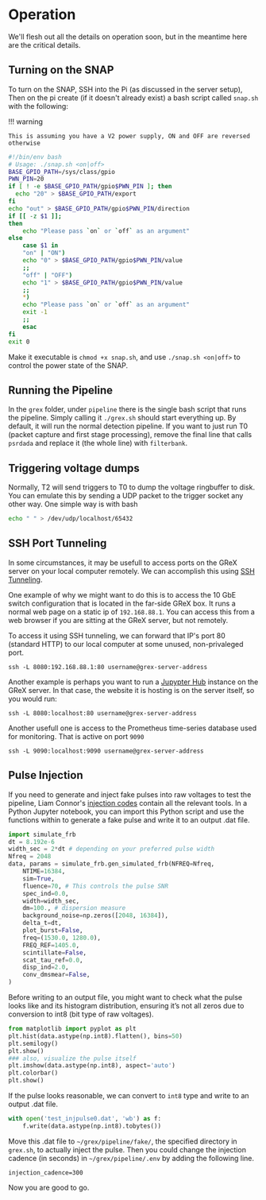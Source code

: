 # Operation

We'll flesh out all the details on operation soon, but in the meantime here are the critical details.

## Turning on the SNAP

To turn on the SNAP, SSH into the Pi (as discussed in the server setup), Then on the pi create (if it
doesn't already exist) a bash script called `snap.sh` with the following:

!!! warning

    This is assuming you have a V2 power supply, ON and OFF are reversed otherwise

```bash
#!/bin/env bash
# Usage: ./snap.sh <on|off>
BASE_GPIO_PATH=/sys/class/gpio
PWN_PIN=20
if [ ! -e $BASE_GPIO_PATH/gpio$PWN_PIN ]; then
  echo "20" > $BASE_GPIO_PATH/export
fi
echo "out" > $BASE_GPIO_PATH/gpio$PWN_PIN/direction
if [[ -z $1 ]];
then
    echo "Please pass `on` or `off` as an argument"
else
    case $1 in
    "on" | "ON")
    echo "0" > $BASE_GPIO_PATH/gpio$PWN_PIN/value
    ;;
    "off" | "OFF")
    echo "1" > $BASE_GPIO_PATH/gpio$PWN_PIN/value
    ;;
    *)
    echo "Please pass `on` or `off` as an argument"
    exit -1
    ;;
    esac
fi
exit 0
```

Make it executable is `chmod +x snap.sh`, and use `./snap.sh <on|off>` to control the power state of the SNAP.

## Running the Pipeline

In the `grex` folder, under `pipeline` there is the single bash script that runs the pipeline.
Simply calling it `./grex.sh` should start everything up. By default, it will run the normal detection pipeline.
If you want to just run T0 (packet capture and first stage processing), remove the final line that calls `psrdada` and replace it (the whole line) with `filterbank`.

## Triggering voltage dumps

Normally, T2 will send triggers to T0 to dump the voltage ringbuffer to disk. You can emulate this by sending a UDP packet to the trigger socket any other way. One simple way is with bash

```bash
echo " " > /dev/udp/localhost/65432
```

## SSH Port Tunneling

In some circumstances, it may be usefull to access ports on the GReX server on your local computer remotely. We can accomplish this using [SSH Tunneling](https://www.ssh.com/academy/ssh/tunneling-example).

One example of why we might want to do this is to access the 10 GbE switch configuration that is located in the
far-side GReX box. It runs a normal web page on a static ip of `192.168.88.1`. You can access this from a web
browser if you are sitting at the GReX server, but not remotely.

To access it using SSH tunneling, we can forward that IP's port 80 (standard HTTP) to our local computer at some
unused, non-privaleged port.

```shell
ssh -L 8080:192.168.88.1:80 username@grex-server-address
```

Another example is perhaps you want to run a [Jupypter Hub](https://jupyter.org/hub) instance on the GReX server. In that case, the website it is hosting is on the server itself, so you would run:

```shell
ssh -L 8080:localhost:80 username@grex-server-address
```

Another usefull one is access to the Prometheus time-series database used for monitoring. That is active on port `9090`

```shell
ssh -L 9090:localhost:9090 username@grex-server-address
```

## Pulse Injection

If you need to generate and inject fake pulses into raw voltages to test the pipeline, Liam Connor's [injection codes](https://github.com/liamconnor/injectfrb/blob/master/injectfrb/simulate_frb.py) contain all the relevant tools. In a Python Jupyter notebook, you can import this Python script and use the functions within to generate a fake pulse and write it to an output .dat file.

```python
import simulate_frb
dt = 8.192e-6
width_sec = 2*dt # depending on your preferred pulse width
Nfreq = 2048
data, params = simulate_frb.gen_simulated_frb(NFREQ=Nfreq,
    NTIME=16384,
    sim=True,
    fluence=70, # This controls the pulse SNR
    spec_ind=0.0,
    width=width_sec,
    dm=100., # dispersion measure
    background_noise=np.zeros([2048, 16384]),
    delta_t=dt,
    plot_burst=False,
    freq=(1530.0, 1280.0),
    FREQ_REF=1405.0,
    scintillate=False,
    scat_tau_ref=0.0,
    disp_ind=2.0,
    conv_dmsmear=False,
)
```

Before writing to an output file, you might want to check what the pulse looks like and its histogram distribution, ensuring it’s not all zeros due to conversion to int8 (bit type of raw voltages).

```python
from matplotlib import pyplot as plt
plt.hist(data.astype(np.int8).flatten(), bins=50)
plt.semilogy()
plt.show()
### also, visualize the pulse itself
plt.imshow(data.astype(np.int8), aspect='auto')
plt.colorbar()
plt.show()
```

If the pulse looks reasonable, we can convert to `int8` type and write to an output .dat file.
```python
with open('test_injpulse0.dat', 'wb') as f:
    f.write(data.astype(np.int8).tobytes())
```

Move this .dat file to `~/grex/pipeline/fake/`, the specified directory in `grex.sh`, to actually inject the pulse. Then you could change the injection cadence (in seconds) in `~/grex/pipeline/.env` by adding the following line.

```shell
injection_cadence=300
```

Now you are good to go.




